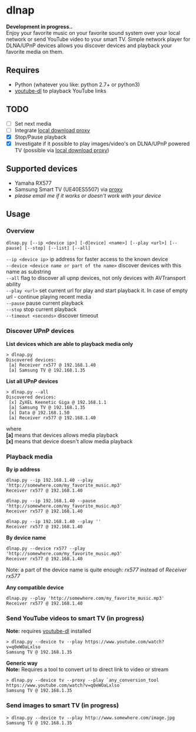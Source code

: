 # dlnap
**Development in progress..**  
Enjoy your favorite music on your favorite sound system over your local network or send YouTube video to your smart TV.
Simple network player for DLNA/UPnP devices allows you discover devices and playback your favorite media on them.

## Requires
 * Python (whatever you like: python 2.7+ or python3)
 * [youtube-dl](https://github.com/rg3/youtube-dl) to playback YouTube links
 
## TODO
- [ ] Set next media
- [ ] Integrate [local download proxy](https://github.com/cherezov/red)
- [x] Stop/Pause playback
- [x] Investigate if it possible to play images/video's on DLNA/UPnP powered TV (possible via [local download proxy](https://github.com/cherezov/red))
 
## Supported devices
 * Yamaha RX577
 * Samsung Smart TV (UE40ES5507) via [proxy](https://github.com/cherezov/red)
 * _please email me if it works or doesn't work with your device_
 
## Usage
### Overview
```
dlnap.py [--ip <device ip>] [-d[evice] <name>] [--play <url>] [--pause] [--stop] [--list] [--all] 
```
```--ip <device ip>```  ip address for faster access to the known device  
```--device <device name or part of the name>``` discover devices with this name as substring  
```--all``` flag to discover all upnp devices, not only devices with AVTransport ability  
```--play <url>``` set current url for play and start playback it. In case of empty url - continue playing recent media  
```--pause``` pause current playback  
```--stop``` stop current playback  
```--timeout <seconds>``` discover timeout  

### Discover UPnP devices
**List devices which are able to playback media only**
```
> dlnap.py
Discovered devices:
 [a] Receiver rx577 @ 192.168.1.40
 [a] Samsung TV @ 192.168.1.35
```

**List all UPnP devices**
```
> dlnap.py --all
Discovered devices:
 [x] ZyXEL Keenetic Giga @ 192.168.1.1
 [a] Samsung TV @ 192.168.1.35
 [x] Data @ 192.168.1.50
 [a] Receiver rx577 @ 192.168.1.40
```  
where  
**[a]** means that devices allows media playback  
**[x]** means that device doesn't allow media playback  


### Playback media
**By ip address**
```
dlnap.py --ip 192.168.1.40 --play 'http://somewhere.com/my_favorite_music.mp3'
Receiver rx577 @ 192.168.1.40

dlnap.py --ip 192.168.1.40 --pause 'http://somewhere.com/my_favorite_music.mp3'
Receiver rx577 @ 192.168.1.40

dlnap.py --ip 192.168.1.40 --play ''
Receiver rx577 @ 192.168.1.40
```

**By device name**
```
dlnap.py --device rx577 --play 'http://somewhere.com/my_favorite_music.mp3'
Receiver rx577 @ 192.168.1.40
```
Note: a part of the device name is quite enough: *rx577* instead of *Receiver rx577*

**Any compatible device**
```
dlnap.py --play 'http://somewhere.com/my_favorite_music.mp3'
Receiver rx577 @ 192.168.1.40
```

### Send YouTube videos to smart TV (in progress)
**Note:** requires [youtube-dl](https://github.com/rg3/youtube-dl) installed
```
> dlnap.py --device tv --play https://www.youtube.com/watch?v=q0eWOaLxlso
Samsung TV @ 192.168.1.35
```

**Generic way**  
**Note:** Requires a tool to convert url to direct link to video or stream
```
> dlnap.py --device tv --proxy --play `any_conversion_tool https://www.youtube.com/watch?v=q0eWOaLxlso`
Samsung TV @ 192.168.1.35
```

### Send images to smart TV (in progress)
```
> dlnap.py --device tv --play http://www.somewhere.com/image.jpg
Samsung TV @ 192.168.1.35
```

